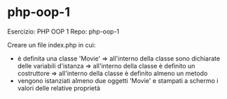 # php-oop-1

Esercizio: PHP OOP 1
Repo: php-oop-1

Creare un file index.php in cui:
 - è definita una classe 'Movie'
   => all'interno della classe sono dichiarate delle variabili d'istanza
   => all'interno della classe è definito un costruttore
   => all'interno della classe è definito almeno un metodo
- vengono istanziati almeno due oggetti 'Movie' e stampati a schermo i valori delle relative proprietà

<!-- 
Bonus 1:
    Modificare la classe Movie in modo che accetti piú di un genere.

Bonus 2:
    Creare un layout completo per stampare a schermo una lista di movies.

    Fare attenzione all'organizzazione del codice, suddividendolo in appositi file e cartelle.
    Possiamo ad esempio organizzare il codice:
    - creando un file dedicato ai dati (tipo le array di oggetti) che potremmo chiamare db.php
    - mettendo ciascuna classe nel proprio file e magari raggruppare tutte le classi in una cartella dedicata che possiamo chiamare Models/
    - organizzando il layout dividendo la struttura ed i contenuti in file e parziali dedicati. 
-->